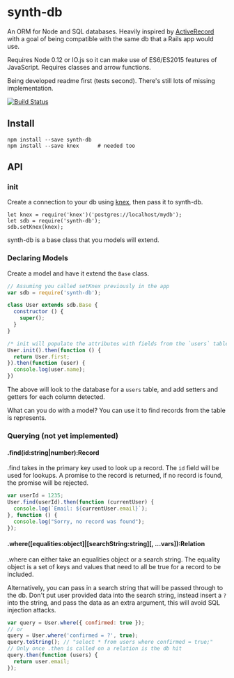 # synth-db

An ORM for Node and SQL databases. Heavily inspired by [ActiveRecord](http://guides.rubyonrails.org/active_record_basics.html) with a goal of being compatible with the same db that a Rails app would use.

Requires Node 0.12 or IO.js so it can make use of ES6/ES2015 features of JavaScript. Requires classes and arrow functions.

Being developed readme first (tests second). There's still lots of missing implementation.

[![Build Status](https://travis-ci.org/JonAbrams/synth-db.svg?branch=master)](https://travis-ci.org/JonAbrams/synth-db)

## Install

```
npm install --save synth-db
npm install --save knex      # needed too
```

## API

### init

Create a connection to your db using [knex](https://github.com/tgriesser/knex), then pass it to synth-db.

```
let knex = require('knex')('postgres://localhost/mydb');
let sdb = require('synth-db');
sdb.setKnex(knex);
```

synth-db is a base class that you models will extend.

### Declaring Models

Create a model and have it extend the `Base` class.

```javascript
// Assuming you called setKnex previously in the app
var sdb = require('synth-db');

class User extends sdb.Base {
  constructor () {
    super();
  }
}

/* init will populate the attributes with fields from the `users` table */
User.init().then(function () {
  return User.first;
}).then(function (user) {
  console.log(user.name);
})
```

The above will look to the database for a `users` table, and add setters and getters for each column detected.

What can you do with a model? You can use it to find records from the table is represents.

### Querying (not yet implemented)

#### .find(id:string|number):Record

.find takes in the primary key used to look up a record. The `id` field will be used for lookups. A promise to the record is returned, if no record is found, the promise will be rejected.

```javascript
var userId = 1235;
User.find(userId).then(function (currentUser) {
  console.log(`Email: ${currentUser.email}`);
}, function () {
  console.log("Sorry, no record was found");
});
```

#### .where([equalities:object]|[searchString:string][, ...vars]):Relation

.where can either take an equalities object or a search string. The equality object is a set of keys and values that need to all be true for a record to be included.

Alternatively, you can pass in a search string that will be passed through to the db. Don't put user provided data into the search string, instead insert a `?` into the string, and pass the data as an extra argument, this will avoid SQL injection attacks.

```javascript
var query = User.where({ confirmed: true });
// or
query = User.where('confirmed = ?', true);
query.toString(); // "select * from users where confirmed = true;"
// Only once .then is called on a relation is the db hit
query.then(function (users) {
  return user.email;
});
```
